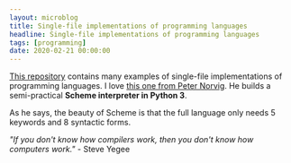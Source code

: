```yaml
---
layout: microblog
title: Single-file implementations of programming languages
headline: Single-file implementations of programming languages
tags: [programming]
date: 2020-02-21 00:00:00
---
```


[This repository](https://github.com/marcpaq/b1fipl) contains many
examples of single-file implementations of programming languages.  I
love [this one from Peter Norvig](http://www.norvig.com/lispy.html).
He builds a semi-practical **Scheme interpreter in Python 3**.

As he says, the beauty of Scheme is that the full language only needs
5 keywords and 8 syntactic forms.

*"If you don't know how compilers work, then you don't know how computers work."* - Steve Yegee
